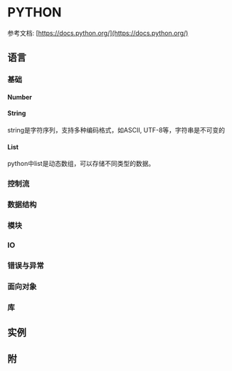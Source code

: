 # PYTHON

参考文档: [https://docs.python.org/](https://docs.python.org/)

## 语言

### 基础

#### Number 

#### String 

string是字符序列，支持多种编码格式，如ASCII, UTF-8等，字符串是不可变的

#### List

python中list是动态数组，可以存储不同类型的数据。

### 控制流

### 数据结构

### 模块

### IO

### 错误与异常

### 面向对象

### 库

## 实例

## 附